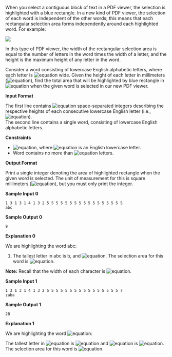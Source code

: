 When you select a contiguous block of text in a PDF viewer, the selection is highlighted with a blue rectangle. In a new kind of PDF viewer, the selection of each word is independent of the other words; this means that each rectangular selection area forms independently around each highlighted word. For example:

![](https://github.com/avtomato/HackerRank/blob/master/Algorithms/img/1471640108-6c01750b16-PDF-highighting.png)

In this type of PDF viewer, the width of the rectangular selection area is equal to the number of letters in the word times the width of a letter, and the height is the maximum height of any letter in the word.

Consider a word consisting of lowercase English alphabetic letters, where each letter is ![equation](http://latex.codecogs.com/svg.latex?\inline&space;1mm) wide. Given the height of each letter in millimeters (![equation](http://latex.codecogs.com/svg.latex?\inline&space;mm)), find the total area that will be highlighted by blue rectangle in ![equation](http://latex.codecogs.com/svg.latex?\inline&space;mm^2) when the given word is selected in our new PDF viewer.

__Input Format__

The first line contains ![equation](http://latex.codecogs.com/svg.latex?\inline&space;26) space-separated integers describing the respective heights of each consecutive lowercase English letter (i.e., ![equation](https://latex.codecogs.com/svg.latex?\inline&space;h_a,&space;h_b,&space;h_c,&space;...,&space;h_y,&space;h_z)).<br> 
The second line contains a single word, consisting of lowercase English alphabetic letters.

__Constraints__
* ![equation](https://latex.codecogs.com/svg.latex?\inline&space;1&space;\leq&space;h_?&space;\leq&space;7), where ![equation](http://latex.codecogs.com/svg.latex?\inline&space;?) is an English lowercase letter.
* Word contains no more than ![equation](http://latex.codecogs.com/svg.latex?\inline&space;10) letters.

__Output Format__

Print a single integer denoting the area of highlighted rectangle when the given word is selected. The unit of measurement for this is square millimeters (![equation](http://latex.codecogs.com/svg.latex?\inline&space;mm^2)), but you must only print the integer.

__Sample Input 0__
```commandline
1 3 1 3 1 4 1 3 2 5 5 5 5 5 5 5 5 5 5 5 5 5 5 5 5 5
abc
```
__Sample Output 0__
```commandline
9
```
__Explanation 0__

We are highlighting the word abc:

1. The tallest letter in abc is b, and ![equation](https://latex.codecogs.com/svg.latex?\inline&space;h_b&space;=&space;3). The selection area for this word is ![equation](https://latex.codecogs.com/svg.latex?\inline&space;3&space;*&space;1mm&space;*&space;3mm&space;=&space;9mm^2).

__Note:__ Recall that the width of each character is ![equation](http://latex.codecogs.com/svg.latex?\inline&space;1mm).

__Sample Input 1__
```commandline
1 3 1 3 1 4 1 3 2 5 5 5 5 5 5 5 5 5 5 5 5 5 5 5 5 7
zaba
```
__Sample Output 1__
```commandline
28
```
__Explanation 1__

We are highlighting the word ![equation](http://latex.codecogs.com/svg.latex?\inline&space;zaba):

The tallest letter in ![equation](http://latex.codecogs.com/svg.latex?\inline&space;zaba) is ![equation](http://latex.codecogs.com/svg.latex?\inline&space;z) and ![equation](http://latex.codecogs.com/svg.latex?\inline&space;h_z) is ![equation](http://latex.codecogs.com/svg.latex?\inline&space;7). The selection area for this word is ![equation](https://latex.codecogs.com/svg.latex?\inline&space;4&space;*&space;1mm&space;*&space;7mm&space;=&space;28mm^2).